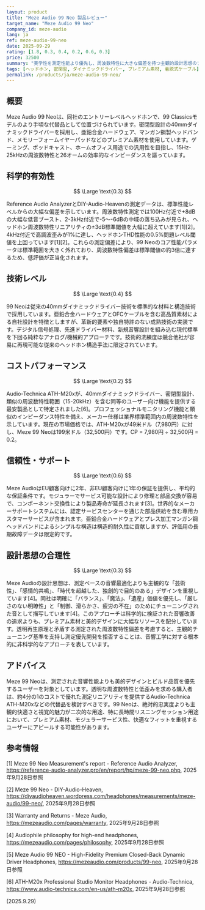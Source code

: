 ```yaml
---
layout: product
title: "Meze Audio 99 Neo 製品レビュー"
target_name: "Meze Audio 99 Neo"
company_id: meze-audio
lang: ja
ref: meze-audio-99-neo
date: 2025-09-29
rating: [1.8, 0.3, 0.4, 0.2, 0.6, 0.3]
price: 32500
summary: "美学性を測定性能より優先し、周波数特性に大きな偏差を持つ主観的設計思想のプレミアム密閉型ヘッドホン。"
tags: [ヘッドホン, 密閉型, ダイナミックドライバー, プレミアム素材, 着脱式ケーブル]
permalink: /products/ja/meze-audio-99-neo/
---
```


## 概要

Meze Audio 99 Neoは、同社のエントリーレベルヘッドホンで、99 Classicsモデルのより手頃な代替品として位置づけられています。密閉型設計の40mmダイナミックドライバーを採用し、亜鉛合金ハードウェア、マンガン鋼製ヘッドバンド、メモリーフォームイヤーパッドなどのプレミアム素材を使用しています。ゲーミング、ポッドキャスト、ホームオフィス用途での汎用性を目指し、15Hz-25kHzの周波数特性と26オームの効率的なインピーダンスを謳っています。

## 科学的有効性

$$ \Large \text{0.3} $$

Reference Audio AnalyzerとDIY-Audio-Heavenの測定データは、標準性能レベルからの大幅な偏差を示しています。周波数特性測定では100Hz付近で+8dBの大幅な低音ブースト、2-3kHz付近で-5〜-6dBの中域の落ち込みが見られ、ヘッドホン周波数特性リニアリティの±3dB標準閾値を大幅に超えています[1][2]。4kHz付近で高調波歪みが1%に達し、ヘッドホンTHD性能の0.5%問題レベル閾値を上回っています[1][2]。これらの測定偏差により、99 Neoのコア性能パラメータは標準範囲を大きく外れており、周波数特性偏差は標準閾値の約3倍に達するため、低評価が正当化されます。

## 技術レベル

$$ \Large \text{0.4} $$

99 Neoは従来の40mmダイナミックドライバー技術を標準的な材料と構造技術で採用しています。亜鉛合金ハードウェアとOFCケーブルを含む高品質素材による自社設計を特徴としますが、革新的要素や独自特許のない成熟技術の実装です。デジタル信号処理、先進ドライバー材料、新規音響設計を組み込む現代標準を下回る純粋なアナログ/機械的アプローチです。技術的洗練度は競合他社が容易に再現可能な従来のヘッドホン構造手法に限定されています。

## コストパフォーマンス

$$ \Large \text{0.2} $$

Audio-Technica ATH-M20xが、40mmダイナミックドライバー、密閉型設計、類似の周波数特性範囲（15-20kHz）を含む同等のユーザー向け機能を提供する最安製品として特定されました[6]。プロフェッショナルモニタリング機能と類似のインピーダンス特性を備え、メーカー仕様は業界標準範囲内の周波数特性を示しています。現在の市場価格では、ATH-M20xが49米ドル（7,980円）に対し、Meze 99 Neoは199米ドル（32,500円）です。CP = 7,980円 ÷ 32,500円 = 0.2。

## 信頼性・サポート

$$ \Large \text{0.6} $$

Meze AudioはEU顧客向けに2年、非EU顧客向けに1年の保証を提供し、平均的な保証条件です。モジュラーでサービス可能な設計により修理と部品交換が容易で、コンポーネント交換性により製品寿命が延長されます[3]。世界的なメーカーサポートシステムには、認定サービスセンターを通じた部品供給を含む専用カスタマーサービスが含まれます。亜鉛合金ハードウェアとプレス加工マンガン鋼ヘッドバンドによるシンプルな構造は構造的耐久性に貢献しますが、評価用の長期故障データは限定的です。

## 設計思想の合理性

$$ \Large \text{0.3} $$

Meze Audioの設計思想は、測定ベースの音響最適化よりも主観的な「芸術性」、「感情的共鳴」、「時代を超越した、独創的で目的のある」デザインを重視しています[4]。同社は明確に「バランス」、「魔法」、「遺産」価値を優先し、「厳しさのない明瞭性」と「制御、滑らかさ、疲労の不在」のためにチューニングされた音として描写しています[4]。このアプローチは科学的に検証された音響改善の追求よりも、プレミアム素材と美的デザインに大幅なリソースを配分しています。透明再生原理と矛盾する測定された周波数特性偏差を考慮すると、主観的チューニング基準を支持し測定優先開発を拒否することは、音響工学に対する根本的に非科学的なアプローチを表しています。

## アドバイス

Meze 99 Neoは、測定された音響性能よりも美的デザインとビルド品質を優先するユーザーを対象としています。透明な周波数特性と低歪みを求める購入者は、約4分の1のコストで優れた測定リニアリティを提供するAudio-Technica ATH-M20xなどの代替品を検討すべきです。99 Neoは、絶対的忠実度よりも主観的快適さと視覚的魅力が二次的な用途、特に長時間リスニングセッション用途において、プレミアム素材、モジュラーサービス性、快適なフィットを重視するユーザーにアピールする可能性があります。

## 参考情報

[1] Meze 99 Neo Measurement's report - Reference Audio Analyzer, https://reference-audio-analyzer.pro/en/report/hp/meze-99-neo.php, 2025年9月28日参照

[2] Meze 99 Neo - DIY-Audio-Heaven, https://diyaudioheaven.wordpress.com/headphones/measurements/meze-audio/99-neo/, 2025年9月28日参照

[3] Warranty and Returns - Meze Audio, https://mezeaudio.com/pages/warranty, 2025年9月28日参照

[4] Audiophile philosophy for high-end headphones, https://mezeaudio.com/pages/philosophy, 2025年9月28日参照

[5] Meze Audio 99 NEO - High-Fidelity Premium Closed-Back Dynamic Driver Headphones, https://mezeaudio.com/products/99-neo, 2025年9月28日参照

[6] ATH-M20x Professional Studio Monitor Headphones - Audio-Technica, https://www.audio-technica.com/en-us/ath-m20x, 2025年9月28日参照

(2025.9.29)